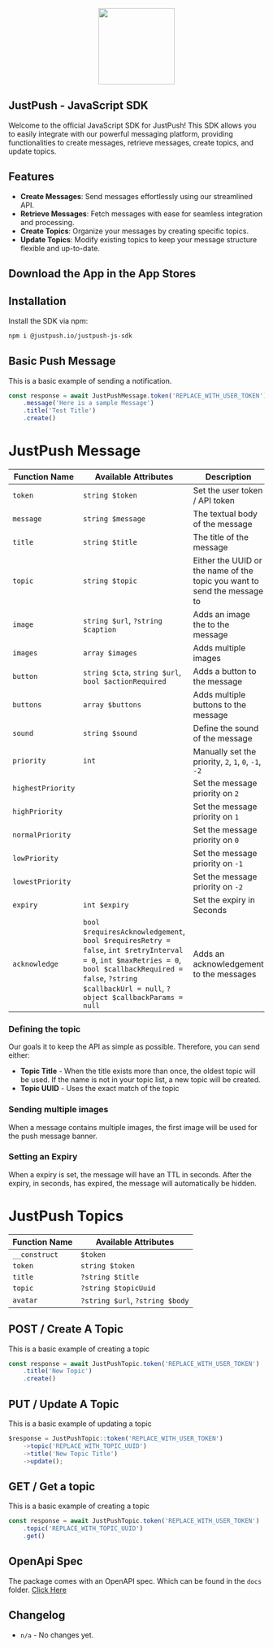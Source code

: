 <p align="center"><img src="https://cdn.justpush.io/core/app%20icon_nobackground.svg" width="150" height="auto"></p>

## JustPush - JavaScript SDK

Welcome to the official JavaScript SDK for JustPush! This SDK allows you to easily integrate with our powerful messaging platform, providing functionalities to create messages, retrieve messages, create topics, and update topics.

## Features

-   **Create Messages**: Send messages effortlessly using our streamlined API.
-   **Retrieve Messages**: Fetch messages with ease for seamless integration and processing.
-   **Create Topics**: Organize your messages by creating specific topics.
-   **Update Topics**: Modify existing topics to keep your message structure flexible and up-to-date.

## Download the App in the App Stores

## Installation

Install the SDK via npm:

```bash
npm i @justpush.io/justpush-js-sdk

```

## Basic Push Message

This is a basic example of sending a notification.

```js
const response = await JustPushMessage.token('REPLACE_WITH_USER_TOKEN')
    .message('Here is a sample Message')
    .title('Test Title')
    .create()
```

# JustPush Message

| Function Name     | Available Attributes                                                                                                                                                                                               | Description                                                              |
| ----------------- | ------------------------------------------------------------------------------------------------------------------------------------------------------------------------------------------------------------------ | ------------------------------------------------------------------------ |
| `token`           | `string $token`                                                                                                                                                                                                    | Set the user token / API token                                           |
| `message`         | `string $message`                                                                                                                                                                                                  | The textual body of the message                                          |
| `title`           | `string $title`                                                                                                                                                                                                    | The title of the message                                                 |
| `topic`           | `string $topic`                                                                                                                                                                                                    | Either the UUID or the name of the topic you want to send the message to |
| `image`           | `string $url`, `?string $caption`                                                                                                                                                                                  | Adds an image the to the message                                         |
| `images`          | `array $images`                                                                                                                                                                                                    | Adds multiple images                                                     |
| `button`          | `string $cta`, `string $url`, `bool $actionRequired`                                                                                                                                                               | Adds a button to the message                                             |
| `buttons`         | `array $buttons`                                                                                                                                                                                                   | Adds multiple buttons to the message                                     |
| `sound`           | `string $sound`                                                                                                                                                                                                    | Define the sound of the message                                          |
| `priority`        | `int`                                                                                                                                                                                                              | Manually set the priority, `2`, `1`, `0`, `-1`, `-2`                     |
| `highestPriority` |                                                                                                                                                                                                                    | Set the message priority on `2`                                          |
| `highPriority`    |                                                                                                                                                                                                                    | Set the message priority on `1`                                          |
| `normalPriority`  |                                                                                                                                                                                                                    | Set the message priority on `0`                                          |
| `lowPriority`     |                                                                                                                                                                                                                    | Set the message priority on `-1`                                         |
| `lowestPriority`  |                                                                                                                                                                                                                    | Set the message priority on `-2`                                         |
| `expiry`          | `int $expiry`                                                                                                                                                                                                      | Set the expiry in Seconds                                                |
| `acknowledge`     | `bool $requiresAcknowledgement`, `bool $requiresRetry = false`, `int $retryInterval = 0`, `int $maxRetries = 0`, `bool $callbackRequired = false`, `?string $callbackUrl = null`, `?object $callbackParams = null` | Adds an acknowledgement to the messages                                  |

### Defining the topic

Our goals it to keep the API as simple as possible. Therefore, you can send either:

-   **Topic Title** - When the title exists more than once, the oldest topic will be used. If the name is not in your topic list, a new topic will be created.
-   **Topic UUID** - Uses the exact match of the topic

### Sending multiple images

When a message contains multiple images, the first image will be used for the push message banner.

### Setting an Expiry

When a expiry is set, the message will have an TTL in seconds. After the expiry, in seconds, has expired, the message will automatically be hidden.

# JustPush Topics

| Function Name | Available Attributes            |
| ------------- | ------------------------------- |
| `__construct` | `$token`                        |
| `token`       | `string $token`                 |
| `title`       | `?string $title`                |
| `topic`       | `?string $topicUuid`            |
| `avatar`      | `?string $url`, `?string $body` |

## POST / Create A Topic

This is a basic example of creating a topic

```js
const response = await JustPushTopic.token('REPLACE_WITH_USER_TOKEN')
    .title('New Topic')
    .create()
```

## PUT / Update A Topic

This is a basic example of updating a topic

```js
$response = JustPushTopic::token('REPLACE_WITH_USER_TOKEN')
    ->topic('REPLACE_WITH_TOPIC_UUID')
    ->title('New Topic Title')
    ->update();
```

## GET / Get a topic

This is a basic example of creating a topic

```js
const response = await JustPushTopic.token('REPLACE_WITH_USER_TOKEN')
    .topic('REPLACE_WITH_TOPIC_UUID')
    .get()
```

## OpenApi Spec

The package comes with an OpenAPI spec. Which can be found in the `docs` folder. [Click Here](https://github.com/JustPush-io/justpush-sdk-js/tree/docs)

## Changelog

-   `n/a` - No changes yet.
